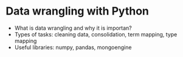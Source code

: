 # Data wrangling with Python  

- What is data wrangling and why it is importan?
- Types of tasks: cleaning data, consolidation, term mapping, type mapping  
- Useful libraries: numpy, pandas, mongoengine    
